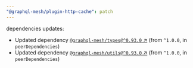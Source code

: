 ```yaml
---
"@graphql-mesh/plugin-http-cache": patch
---
```

dependencies updates:
  - Updated dependency [`@graphql-mesh/types@^0.93.0` ↗︎](https://www.npmjs.com/package/@graphql-mesh/types/v/0.93.0) (from `^1.0.0`, in `peerDependencies`)
  - Updated dependency [`@graphql-mesh/utils@^0.93.0` ↗︎](https://www.npmjs.com/package/@graphql-mesh/utils/v/0.93.0) (from `^1.0.0`, in `peerDependencies`)
